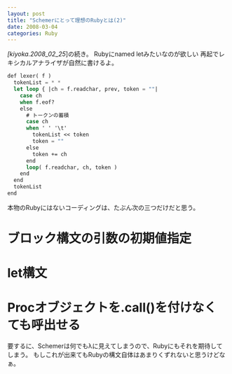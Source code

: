 ```yaml
---
layout: post
title: "Schemerにとって理想のRubyとは(2)"
date: 2008-03-04
categories: Ruby
---
```

*[kiyoka.2008_02_25*]の続き。
Rubyにnamed letみたいなのが欲しい
再起でレキシカルアナライザが自然に書けるよ。
```lisp
def lexer( f )
  tokenList = * *
  let loop { |ch = f.readchar, prev, token = ""| 
    case ch
    when f.eof?
    else
      # トークンの蓄積
      case ch
      when ' ' '\t'
        tokenList << token
        token = ""
      else
        token += ch
      end
      loop( f.readchar, ch, token )
    end
  end
  tokenList
end
```
本物のRubyにはないコーディングは、たぶん次の三つだけだと思う。
# ブロック構文の引数の初期値指定
# let構文
# Procオブジェクトを.call()を付けなくても呼出せる
要するに、Schemerは何でもλに見えてしまうので、Rubyにもそれを期待してしまう。
もしこれが出来てもRubyの構文自体はあまりくずれないと思うけどなぁ。
